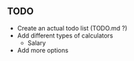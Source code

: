 

## TODO
- Create an actual todo list (TODO.md ?)
- Add different types of calculators
  - Salary
- Add more options
